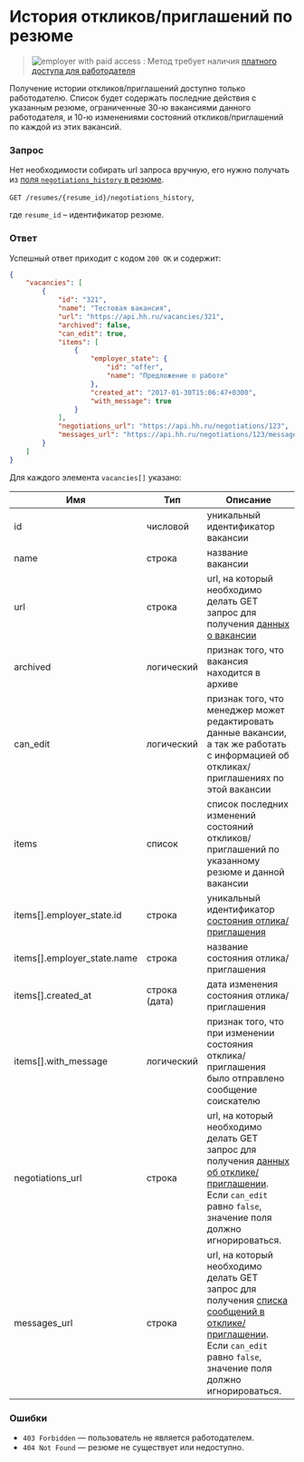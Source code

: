 # История откликов/приглашений по резюме

> <img src="http://hhru.github.io/api/badges/emp_paid.png" alt="employer with paid access" /> : Метод требует наличия [платного доступа для работодателя](/docs/payable/employer_methods.md)

Получение истории откликов/приглашений доступно только работодателю. Список будет содержать последние действия
с указанным резюме, ограниченные 30-ю вакансиями данного работодателя, и 10-ю изменениями состояний откликов/приглашений
по каждой из этих вакансий.


### Запрос

Нет необходимости собирать url запроса вручную, его нужно получать
из [поля `negotiations_history` в резюме](employer_resumes.md#negotiations-history-field).

`GET /resumes/{resume_id}/negotiations_history`,

где `resume_id` – идентификатор резюме.

<a name="response"></a>
### Ответ

Успешный ответ приходит с кодом `200 OK` и содержит:

```json
{
    "vacancies": [
        {
            "id": "321",
            "name": "Тестовая вакансия",
            "url": "https://api.hh.ru/vacancies/321",
            "archived": false,
            "can_edit": true,
            "items": [
                {
                    "employer_state": {
                        "id": "offer",
                        "name": "Предложение о работе"
                    },
                    "created_at": "2017-01-30T15:06:47+0300",
                    "with_message": true
                }
            ],
            "negotiations_url": "https://api.hh.ru/negotiations/123",
            "messages_url": "https://api.hh.ru/negotiations/123/messages"
        }
    ]
}
```

Для каждого элемента `vacancies[]` указано:

Имя | Тип | Описание
-----|-----|---------
id | числовой | уникальный идентификатор вакансии
name | строка | название вакансии
url | строка | url, на который необходимо делать GET запрос для получения [данных о вакансии](vacancies.md#item)
archived | логический | признак того, что вакансия находится в архиве
can_edit | логический | признак того, что менеджер может редактировать данные вакансии, а так же работать с информацией об откликах/приглашениях по этой вакансии
items | список | список последних изменений состояний откликов/приглашений по указанному резюме и данной вакансии
items[].employer_state.id | строка | уникальный идентификатор [состояния отлика/приглашения](dictionaries.md#Справочники-для-откликовприглашений-переписка)
items[].employer_state.name | строка | название состояния отлика/приглашения
items[].created_at | строка (дата) | дата изменения состояния отлика/приглашения
items[].with_message | логический | признак того, что при изменении состояния отклика/приглашения было отправлено сообщение соискателю
negotiations_url | строка | url, на который необходимо делать GET запрос для получения [данных об отклике/приглашении](employer_negotiations.md#get-negotiation). Если `can_edit` равно `false`, значение поля должно игнорироваться.
messages_url | строка | url, на который необходимо делать GET запрос для получения [списка сообщений в отклике/приглашении](employer_negotiations.md#get-messages). Если `can_edit` равно `false`, значение поля должно игнорироваться.

### Ошибки

* `403 Forbidden` — пользователь не является работодателем.
* `404 Not Found` — резюме не существует или недоступно.
